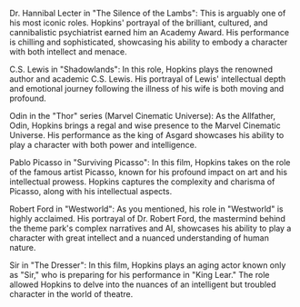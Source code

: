 Dr. Hannibal Lecter in "The Silence of the Lambs": This is arguably one of his most iconic roles. Hopkins' portrayal of the brilliant, cultured, and cannibalistic psychiatrist earned him an Academy Award. His performance is chilling and sophisticated, showcasing his ability to embody a character with both intellect and menace.

C.S. Lewis in "Shadowlands": In this role, Hopkins plays the renowned author and academic C.S. Lewis. His portrayal of Lewis' intellectual depth and emotional journey following the illness of his wife is both moving and profound.

Odin in the "Thor" series (Marvel Cinematic Universe): As the Allfather, Odin, Hopkins brings a regal and wise presence to the Marvel Cinematic Universe. His performance as the king of Asgard showcases his ability to play a character with both power and intelligence.

Pablo Picasso in "Surviving Picasso": In this film, Hopkins takes on the role of the famous artist Picasso, known for his profound impact on art and his intellectual prowess. Hopkins captures the complexity and charisma of Picasso, along with his intellectual aspects.

Robert Ford in "Westworld": As you mentioned, his role in "Westworld" is highly acclaimed. His portrayal of Dr. Robert Ford, the mastermind behind the theme park's complex narratives and AI, showcases his ability to play a character with great intellect and a nuanced understanding of human nature.

Sir in "The Dresser": In this film, Hopkins plays an aging actor known only as "Sir," who is preparing for his performance in "King Lear." The role allowed Hopkins to delve into the nuances of an intelligent but troubled character in the world of theatre.